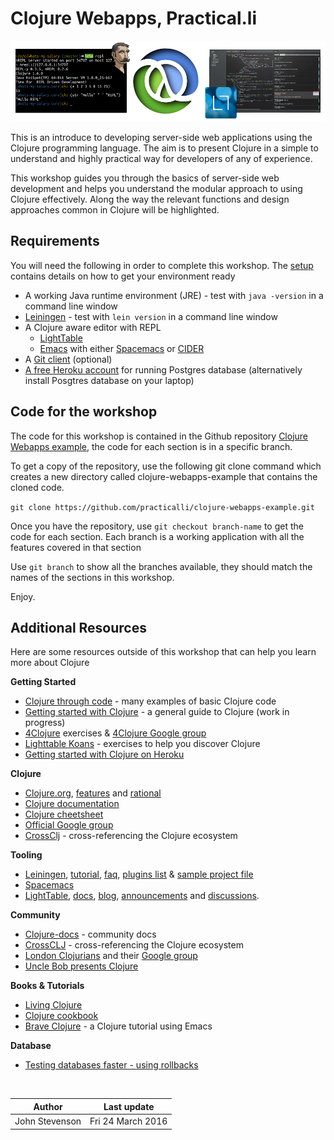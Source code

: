 # Clojure Webapps, Practical.li

![Clojure logo](images/clojure-practicalli-banner.png)

  This is an introduce to developing server-side web applications using the Clojure programming language.  The aim is to present Clojure in a simple to understand and highly practical way for developers of any of experience.

  This workshop guides you through the basics of server-side web development and helps you understand the modular approach to using Clojure effectively.  Along the way the relevant functions and design approaches common in Clojure will be highlighted.

## Requirements 

You will need the following in order to complete this workshop.  The [setup](/setup/) contains details on how to get your environment ready

  * A working Java runtime environment (JRE) - test with `java -version` in a command line window
  * [Leiningen](http://leiningen.org/) - test with `lein version` in a command line window
  * A Clojure aware editor with REPL
    - [LightTable](http://lighttable.com/)
    - [Emacs](http://www.gnu.org/software/emacs/) with either [Spacemacs](https://github.com/syl20bnr/spacemacs) or [CIDER](https://github.com/clojure-emacs/cider)
  * A [Git client](http://git-scm.com/) (optional)
  * [A free Heroku account](http://heroku.com) for running Postgres database (alternatively install Posgtres database on your laptop)


## Code for the workshop

The code for this workshop is contained in the Github repository [Clojure Webapps example](https://github.com/practicalli/clojure-webapps-example), the code for each section is in a specific branch.

To get a copy of the repository, use the following git clone command which creates a new directory called clojure-webapps-example that contains the cloned code. 

`git clone https://github.com/practicalli/clojure-webapps-example.git`

Once you have the repository, use `git checkout branch-name` to get the code for each section.  Each branch is a working application with all the features covered in that section

Use `git branch` to show all the branches available, they should match the names of the sections in this workshop.

Enjoy.

## Additional Resources

Here are some resources outside of this workshop that can help you learn more about Clojure

**Getting Started**
* [Clojure through code](https://github.com/practicalli/clojure-through-code/tree/drafts) - many examples of basic Clojure code
* [Getting started with Clojure](http://jr0cket.co.uk/slides/getting-started-with-clojure.html) - a general guide to Clojure (work in progress)
* [4Clojure](https://www.4clojure.com/) exercises & [4Clojure Google group](https://groups.google.com/forum/#!forum/4clojure)
* [Lighttable Koans](https://github.com/practicalli/lighttable-koans) - exercises to help you discover Clojure 
* [Getting started with Clojure on Heroku](https://github.com/jr0cket/clojure-getting-started)

**Clojure**
* [Clojure.org](http://clojure.org), [features](http://clojure.org/features) and [rational](http://clojure.org/rationale)
* [Clojure documentation](http://clojure.org/documentation)
* [Clojure cheetsheet](http://clojure.org/cheatsheet)
* [Official Google group](https://groups.google.com/forum/#!forum/clojure)
* [CrossClj](http://crossclj.info/) - cross-referencing the Clojure ecosystem

**Tooling**
* [Leiningen](http://leiningen.org/), [tutorial](https://github.com/technomancy/leiningen/blob/stable/doc/TUTORIAL.md), [faq](https://github.com/technomancy/leiningen/blob/stable/doc/FAQ.md), [plugins list](https://github.com/technomancy/leiningen/wiki/Plugins) & [sample project file](https://github.com/technomancy/leiningen/blob/stable/sample.project.clj)
* [Spacemacs](https://github.com/syl20bnr/spacemacs)
* [LightTable](http://lighttable.com/), [docs](http://docs.lighttable.com/), [blog](http://www.lighttable.com/blog/), [announcements](https://groups.google.com/forum/#!forum/light-table) and [discussions](https://groups.google.com/forum/#!forum/light-table-discussion).

**Community**
* [Clojure-docs](http://clojure-doc.org/) - community docs 
* [CrossCLJ](http://crossclj.info/) - cross-referencing the Clojure ecosystem
* [London Clojurians](http://www.londonclojurians.org) and their [Google group](https://groups.google.com/forum/#!forum/london-clojurians)
* [Uncle Bob presents Clojure](https://www.youtube.com/watch?v=SYeDxWKftfA)

**Books & Tutorials**
* [Living Clojure](http://shop.oreilly.com/product/0636920034292.do)
* [Clojure cookbook](https://github.com/clojure-cookbook/clojure-cookbook)
* [Brave Clojure](http://www.braveclojure.com/) - a Clojure tutorial using Emacs

**Database** 
* [Testing databases faster - using rollbacks](http://www.lispcast.com/clojure-database-test-faster)

<br />

| Author | Last update |
| -- | -- |
|John Stevenson | Fri 24 March 2016 |
